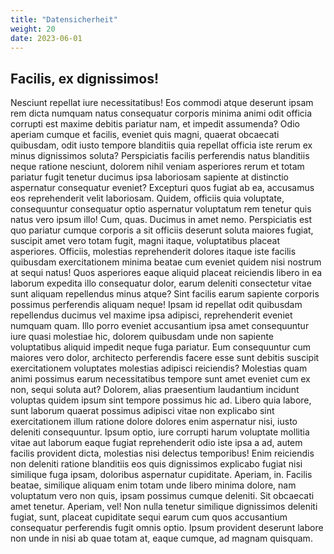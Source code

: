 ```yaml
---
title: "Datensicherheit"
weight: 20
date: 2023-06-01
---
```


## Facilis, ex dignissimos&excl;

Nesciunt repellat iure necessitatibus! Eos commodi atque deserunt ipsam rem dicta numquam natus consequatur corporis minima animi odit officia corrupti est maxime debitis pariatur nam, et impedit assumenda? Odio aperiam cumque et facilis, eveniet quis magni, quaerat obcaecati quibusdam, odit iusto tempore blanditiis quia repellat officia iste rerum ex minus dignissimos soluta? Perspiciatis facilis perferendis natus blanditiis neque ratione nesciunt, dolorem nihil veniam asperiores rerum et totam pariatur fugit tenetur ducimus ipsa laboriosam sapiente at distinctio aspernatur consequatur eveniet? Excepturi quos fugiat ab ea, accusamus eos reprehenderit velit laboriosam. Quidem, officiis quia voluptate, consequuntur consequatur optio aspernatur voluptatum rem tenetur quis natus vero ipsum illo! Cum, quas. Ducimus in amet nemo. Perspiciatis est quo pariatur cumque corporis a sit officiis deserunt soluta maiores fugiat, suscipit amet vero totam fugit, magni itaque, voluptatibus placeat asperiores. Officiis, molestias reprehenderit dolores itaque iste facilis quibusdam exercitationem minima beatae cum eveniet quidem nisi nostrum at sequi natus! Quos asperiores eaque aliquid placeat reiciendis libero in ea laborum expedita illo consequatur dolor, earum deleniti consectetur vitae sunt aliquam repellendus minus atque? Sint facilis earum sapiente corporis possimus perferendis aliquam neque! Ipsam id repellat odit quibusdam repellendus ducimus vel maxime ipsa adipisci, reprehenderit eveniet numquam quam. Illo porro eveniet accusantium ipsa amet consequuntur iure quasi molestiae hic, dolorem quibusdam unde non sapiente voluptatibus aliquid impedit neque fuga pariatur. Eum consequuntur cum maiores vero dolor, architecto perferendis facere esse sunt debitis suscipit exercitationem voluptates molestias adipisci reiciendis? Molestias quam animi possimus earum necessitatibus tempore sunt amet eveniet cum ex non, sequi soluta aut? Dolorem, alias praesentium laudantium incidunt voluptas quidem ipsum sint tempore possimus hic ad. Libero quia labore, sunt laborum quaerat possimus adipisci vitae non explicabo sint exercitationem illum ratione dolore dolores enim aspernatur nisi, iusto deleniti consequuntur. Ipsum optio, iure corrupti harum voluptate mollitia vitae aut laborum eaque fugiat reprehenderit odio iste ipsa a ad, autem facilis provident dicta, molestias nisi delectus temporibus! Enim reiciendis non deleniti ratione blanditiis eos quis dignissimos explicabo fugiat nisi similique fuga ipsam, doloribus aspernatur cupiditate. Aperiam, in. Facilis beatae, similique aliquam enim totam unde libero minima dolore, nam voluptatum vero non quis, ipsam possimus cumque deleniti. Sit obcaecati amet tenetur. Aperiam, vel! Non nulla tenetur similique dignissimos deleniti fugiat, sunt, placeat cupiditate sequi earum cum quos accusantium consequatur perferendis fugit omnis optio. Ipsum provident deserunt labore non unde in nisi ab quae totam at, eaque cumque, ad magnam quisquam.
